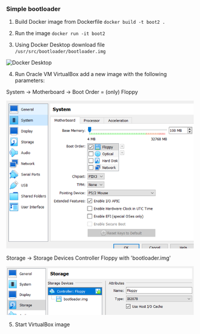 ### Simple bootloader

1. Build Docker image from Dockerfile
`docker build -t boot2 .`

2. Run the image
`docker run -it boot2`

3. Using Docker Desktop download file `/usr/src/bootloader/bootloader.img`

![Docker Desktop](bootloader.img.png)

4. Run Oracle VM VirtualBox add a new image with the following parameters:

System -> Motherboard -> Boot Order  = (only) Floppy

![Boot Order](info/VirtualBox.bootorder.PNG)

Storage -> Storage Devices Controller Floppy with 'bootloader.img'

![Storage](info/VirtualBox.storage.PNG)

5. Start VirtualBox image
